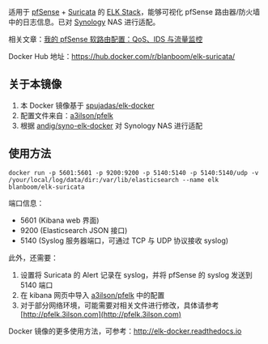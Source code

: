 适用于 [pfSense](https://www.pfsense.org) + [Suricata](https://suricata-ids.org) 的 [ELK Stack](https://www.elastic.co/elk-stack)，能够可视化 pfSense 路由器/防火墙中的日志信息。已对 [Synology](https://www.synology.com/zh-cn) NAS 进行适配。

相关文章：[我的 pfSense 软路由配置：QoS、IDS 与流量监控](https://blanboom.org/2018/pfsense-setup/)

Docker Hub 地址：https://hub.docker.com/r/blanboom/elk-suricata/

## 关于本镜像

1. 本 Docker 镜像基于 [spujadas/elk-docker](https://github.com/spujadas/elk-docker)
2. 配置文件来自：[a3ilson/pfelk](https://github.com/a3ilson/pfelk/)
3. 根据 [andig/syno-elk-docker](https://github.com/andig/syno-elk-docker) 对 Synology NAS 进行适配

## 使用方法

```
docker run -p 5601:5601 -p 9200:9200 -p 5140:5140 -p 5140:5140/udp -v /your/local/log/data/dir:/var/lib/elasticsearch --name elk blanboom/elk-suricata
```

端口信息：

- 5601 (Kibana web 界面)
- 9200 (Elasticsearch JSON 接口)
- 5140 (Syslog 服务器端口，可通过 TCP 与 UDP 协议接收 syslog)

此外，还需要：

1. 设置将 Suricata 的 Alert 记录在 syslog，并将 pfSense 的 syslog 发送到 5140 端口
2. 在 kibana 网页中导入 [a3ilson/pfelk](https://github.com/a3ilson/pfelk/) 中的配置
3. 对于部分网络环境，可能需要对相关文件进行修改，具体请参考 [http://pfelk.3ilson.com](http://pfelk.3ilson.com)

Docker 镜像的更多使用方法，可参考：http://elk-docker.readthedocs.io
